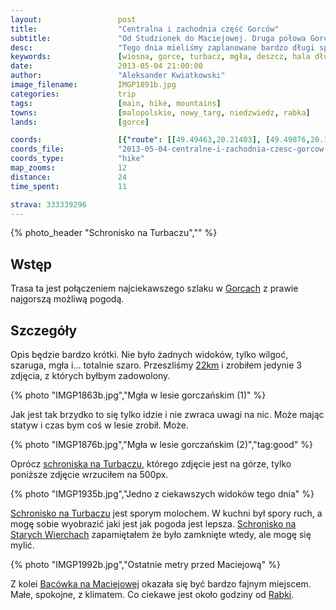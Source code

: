 ```yaml
---
layout:                 post
title:                  "Centralna i zachodnia część Gorców"
subtitle:               "Od Studzionek do Maciejowej. Druga połowa Gorców (prawie)."
desc:                   "Tego dnia mieliśmy zaplanowane bardzo długi spacer przez środkową część Gorców. Na trasie mieliśmy zobaczyć Halę Długą, Tatry z Turbacza. Problemem była tylko pogoda. Nowy dzień przywitał nas mgłą i lekkim deszczem. Przez cały dzień zrobiłem tylko 4 zdjęcia, które nie przedstawiały mgły."
keywords:               [wiosna, gorce, turbacz, mgła, deszcz, hala długa, szarość]
date:                   2013-05-04 21:00:00
author:                 "Aleksander Kwiatkowski"
image_filename:         IMGP1891b.jpg
categories:             trip
tags:                   [main, hike, mountains]
towns:                  [malopolskie, nowy_targ, niedzwiedz, rabka]
lands:                  [gorce]

coords:                 [{"route": [[49.49463,20.21403], [49.49876,20.19506], [49.51252,20.16365], [49.51698,20.14991], [49.53966,20.14974], [49.54417,20.11017], [49.56004,20.06897], [49.55982,20.04031], [49.57735,20.02503], [49.58614,19.99748]], "type": "hike"}]
coords_file:            "2013-05-04-centralne-i-zachodnia-czesc-gorcow.json"
coords_type:            "hike"
map_zooms:              12
distance:               24
time_spent:             11

strava: 333339296
---
```


[trasa]:                http://mapa-turystyczna.pl/route/zwiw

[wiki-gorce]:           https://pl.wikipedia.org/wiki/Gorce
[wiki-schron-turbacz]:  https://pl.wikipedia.org/wiki/Schronisko_PTTK_na_Turbaczu
[wiki-stare-wierchy]:   https://pl.wikipedia.org/wiki/Schronisko_PTTK_na_Starych_Wierchach
[wiki-maciejowa]:       https://pl.wikipedia.org/wiki/Bac%C3%B3wka_PTTK_na_Maciejowej
[wiki-rabka]:           https://pl.wikipedia.org/wiki/Rabka-Zdr%C3%B3j

{% photo_header "Schronisko na Turbaczu","" %}

Wstęp
-----

Trasa ta jest połączeniem najciekawszego szlaku w [Gorcach][wiki-gorce] z prawie najgorszą możliwą pogodą.

Szczegóły
---------

Opis będzie bardzo krótki. Nie było żadnych widoków, tylko wilgoć, szaruga, mgła i... totalnie szaro. Przeszliśmy
[22km][trasa] i zrobiłem jedynie 3 zdjęcia, z których byłbym zadowolony.

{% photo "IMGP1863b.jpg","Mgła w lesie gorczańskim (1)" %}

Jak jest tak brzydko to się tylko idzie i nie zwraca uwagi na nic. Może mając statyw i czas bym coś w lesie zrobił.
Może.

{% photo "IMGP1876b.jpg","Mgła w lesie gorczańskim (2)","tag:good" %}

Oprócz [schroniska na Turbaczu][wiki-schron-turbacz], którego zdjęcie jest na górze, tylko poniższe zdjęcie
wrzuciłem na 500px.

{% photo "IMGP1935b.jpg","Jedno z ciekawszych widoków tego dnia" %}

[Schronisko na Turbaczu][wiki-schron-turbacz] jest sporym molochem. W kuchni był spory ruch, a mogę sobie wyobrazić
jaki jest jak pogoda jest lepsza. [Schronisko na Starych Wierchach][wiki-stare-wierchy] zapamiętałem że było zamknięte
wtedy, ale mogę się mylić.

{% photo "IMGP1992b.jpg","Ostatnie metry przed Maciejową" %}

Z kolei [Bacówka na Maciejowej][wiki-maciejowa] okazała się być bardzo fajnym miejscem.
Małe, spokojne, z klimatem. Co ciekawe jest około godziny od [Rabki][wiki-rabka].
